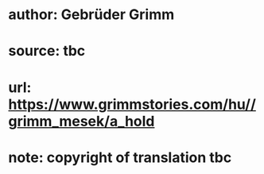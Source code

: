 # author: Gebrüder Grimm
# source: tbc
# url: https://www.grimmstories.com/hu//grimm_mesek/a_hold
# note: copyright of translation tbc


